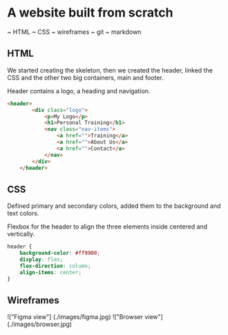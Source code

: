 # A website built from scratch

~ HTML
~ CSS
~ wireframes
~ git
~ markdown

## HTML 

We started creating the skeleton, then we created the header, linked the CSS and the other two big containers, main and footer.

Header contains a logo, a heading and navigation.

```html 
<header>
        <div class="logo">
            <p>My Logo</p>
            <h1>Personal Training</h1>
            <nav class="nav-items">
                <a href="">Training</a>
                <a href="">About Us</a>
                <a href="">Contact</a>
            </nav>
        </div>
    </header>
```

## CSS

Defined primary and secondary colors, added them to the background and text colors.

Flexbox for the header to align the three elements inside centered and vertically.

```CSS
header {
    background-color: #ff9900;
    display: flex;
    flex-direction: column;
    align-items: center;
}
```
## Wireframes

!["Figma view"] (./images/figma.jpg)
!["Browser view"] (./images/browser.jpg)